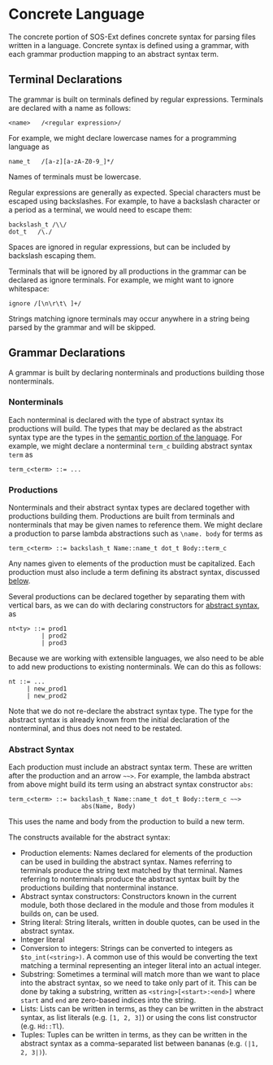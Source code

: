# Concrete Language
The concrete portion of SOS-Ext defines concrete syntax for parsing
files written in a language.  Concrete syntax is defined using a
grammar, with each grammar production mapping to an abstract syntax
term.


## Terminal Declarations
The grammar is built on terminals defined by regular expressions.
Terminals are declared with a name as follows:
```
<name>   /<regular expression>/
```
For example, we might declare lowercase names for a programming
language as
```
name_t   /[a-z][a-zA-Z0-9_]*/
```
Names of terminals must be lowercase.

Regular expressions are generally as expected.  Special characters
must be escaped using backslashes.  For example, to have a backslash
character or a period as a terminal, we would need to escape them:
```
backslash_t /\\/
dot_t   /\./
```
Spaces are ignored in regular expressions, but can be included by
backslash escaping them.

Terminals that will be ignored by all productions in the grammar can
be declared as ignore terminals.  For example, we might want to ignore
whitespace:
```
ignore /[\n\r\t\ ]+/
```
Strings matching ignore terminals may occur anywhere in a string being
parsed by the grammar and will be skipped.


## Grammar Declarations
A grammar is built by declaring nonterminals and productions building
those nonterminals.

### Nonterminals
Each nonterminal is declared with the type of abstract syntax its
productions will build.  The types that may be declared as the
abstract syntax type are the types in the [semantic portion of the
language](../semantic/syntax.md).  For example, we might declare a
nonterminal `term_c` building abstract syntax `term` as
```
term_c<term> ::= ...
```

### Productions
Nonterminals and their abstract syntax types are declared together
with productions building them.  Productions are built from terminals
and nonterminals that may be given names to reference them.  We might
declare a production to parse lambda abstractions such as
`\name. body` for terms as
```
term_c<term> ::= backslash_t Name::name_t dot_t Body::term_c
```
Any names given to elements of the production must be capitalized.
Each production must also include a term defining its abstract syntax,
discussed [below](#abstract-syntax).

Several productions can be declared together by separating them with
vertical bars, as we can do with declaring constructors for [abstract
syntax](../semantic/syntax.md), as
```
nt<ty> ::= prod1
         | prod2
         | prod3
```

Because we are working with extensible languages, we also need to be
able to add new productions to existing nonterminals.  We can do this
as follows:
```
nt ::= ...
     | new_prod1
     | new_prod2
```
Note that we do not re-declare the abstract syntax type.  The type for
the abstract syntax is already known from the initial declaration of
the nonterminal, and thus does not need to be restated.

### Abstract Syntax
Each production must include an abstract syntax term.  These are
written after the production and an arrow `~~>`.  For example, the
lambda abstract from above might build its term using an abstract
syntax constructor `abs`:
```
term_c<term> ::= backslash_t Name::name_t dot_t Body::term_c ~~>
                    abs(Name, Body)
```
This uses the name and body from the production to build a new term.

The constructs available for the abstract syntax:
* Production elements:  Names declared for elements of the production
  can be used in building the abstract syntax.  Names referring to
  terminals produce the string text matched by that terminal.  Names
  referring to nonterminals produce the abstract syntax built by the
  productions building that nonterminal instance.
* Abstract syntax constructors:  Constructors known in the current
  module, both those declared in the module and those from modules it
  builds on, can be used.
* String literal:  String literals, written in double quotes, can be
  used in the abstract syntax.
* Integer literal
* Conversion to integers:  Strings can be converted to integers as
  `$to_int(<string>)`.  A common use of this would be converting the
  text matching a terminal representing an integer literal into an
  actual integer.
* Substring:  Sometimes a terminal will match more than we want to
  place into the abstract syntax, so we need to take only part of it.
  This can be done by taking a substring, written as
  `<string>[<start>:<end>]` where `start` and `end` are zero-based
  indices into the string.
* Lists:  Lists can be written in terms, as they can be written in the
  abstract syntax, as list literals (e.g. `[1, 2, 3]`) or using the
  cons list constructor (e.g. `Hd::Tl`).
* Tuples:  Tuples can be written in terms, as they can be written in
  the abstract syntax as a comma-separated list between bananas
  (e.g. `(|1, 2, 3|)`).

